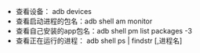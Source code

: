 - 查看设备： adb devices
- 查看启动进程的包名：adb shell am monitor
- 查看自己安装的app包名：adb shell pm list packages -3
- 查看正在运行的进程： adb shell ps | findstr [,进程名]

